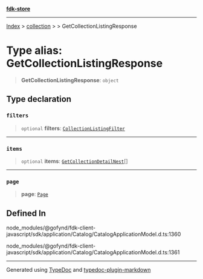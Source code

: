 [**fdk-store**](../../../README.md)
***

[Index](../../../API.md) > [collection](../../README.md) > [<internal>](../README.md) > GetCollectionListingResponse

# Type alias: GetCollectionListingResponse

> **GetCollectionListingResponse**: `object`

## Type declaration

### `filters`

> `optional` **filters**: [`CollectionListingFilter`](type-alias.CollectionListingFilter.md)

***

### `items`

> `optional` **items**: [`GetCollectionDetailNest`](type-alias.GetCollectionDetailNest.md)[]

***

### `page`

> **page**: [`Page`](../../../brands/internal_/type-aliases/type-alias.Page.md)

## Defined In

node\_modules/@gofynd/fdk-client-javascript/sdk/application/Catalog/CatalogApplicationModel.d.ts:1360

node\_modules/@gofynd/fdk-client-javascript/sdk/application/Catalog/CatalogApplicationModel.d.ts:1361

***
Generated using [TypeDoc](https://typedoc.org/) and [typedoc-plugin-markdown](https://www.npmjs.com/package/typedoc-plugin-markdown)
